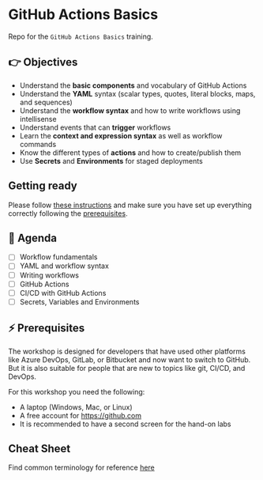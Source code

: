 # GitHub Actions Basics

Repo for the `GitHub Actions Basics` training.

## 👉 Objectives

- Understand the **basic components** and vocabulary of GitHub Actions
- Understand the **YAML** syntax (scalar types, quotes, literal blocks, maps, and sequences)
- Understand the **workflow syntax** and how to write workflows using intellisense
- Understand events that can **trigger** workflows
- Learn the **context and expression syntax** as well as workflow commands
- Know the different types of **actions** and how to create/publish them
- Use **Secrets** and **Environments** for staged deployments

## Getting ready

Please follow [these instructions](GettingReady.md) and make sure you have set up everything correctly following the [prerequisites](#-prerequisites).

## 📆 Agenda 

- [ ] Workflow fundamentals
- [ ] YAML and workflow syntax
- [ ] Writing workflows
- [ ] GitHub Actions
- [ ] CI/CD with GitHub Actions
- [ ] Secrets, Variables and Environments

## ⚡ Prerequisites

The workshop is designed for developers that have used other platforms like Azure DevOps, GitLab, or Bitbucket and now want to switch to GitHub. But it is also suitable for people that are new to topics like git, CI/CD, and DevOps.

For this workshop you need the following:

- A laptop (Windows, Mac, or Linux)
- A free account for https://github.com
- It is recommended to have a second screen for the hand-on labs

## Cheat Sheet

Find common terminology for reference [here](./CheatSheet.md)
